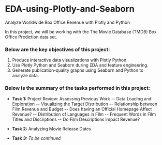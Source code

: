 # EDA-using-Plotly-and-Seaborn
Analyze Worldwide Box Office Revenue with Plotly and Python


In this project, we will be working with the The Movie Database (TMDB) Box Office Prediction data set.

### Below are the key objectives of this project:
1.	Produce interactive data visualizations with Plotly Python.
2.	Use Plotly Python and Seaborn during EDA and feature engineering.
3. 	Generate publication-quality graphs using Seaborn and Python to analyze data.


### Below is the summary of the tasks performed in this project:
- __Task 1:__ Project Review: Assessing Previous Work
-- Data Loading and Exploration
-- Visualizing the Target Distribution
-- Relationship between Film Revenue and Budget
-- Does having an Official Homepage Affect Revenue?
-- Distribution of Languages in Film
-- Frequent Words in Film Titles and Discriptions
-- Do Film Descriptions Impact Revenue?

- __Task 2:__ Analyzing Movie Release Dates
- __Task 3:__ _To be continued_
